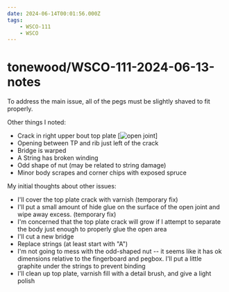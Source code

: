 ```yaml
---
date: 2024-06-14T00:01:56.000Z
tags:
    - WSCO-111
    - WSCO
---
```

# tonewood/WSCO-111-2024-06-13-notes

To address the main issue, all of the pegs must be slightly shaved to fit properly.

Other things I noted:
 - Crack in right upper bout top plate [![open joint](https://drive.google.com/uc?id=1UYqWZz3REJ5N45cRZvrbm7FVVxLIcyGB)]
 - Opening between TP and rib just left of the crack
 - Bridge is warped
 - A String has broken winding
 - Odd shape of nut (may be related to string damage)
 - Minor body scrapes and corner chips with exposed spruce

My initial thoughts about other issues: 
 - I'll cover the top plate crack with varnish (temporary fix)
 - I'll put a small amount of hide glue on the surface of the open joint and wipe away excess. (temporary fix) 
 - I'm concerned that the top plate crack will grow if I attempt to separate the body just enough to properly glue the open area
 - I'll cut a new bridge
 - Replace strings (at least start with "A")
 - I'm not going to mess with the odd-shaped nut -- it seems like it has ok dimensions relative to the fingerboard and pegbox. I'll put a little graphite under the strings to prevent binding
 - I'll clean up top plate, varnish fill with a detail brush, and give a light polish
